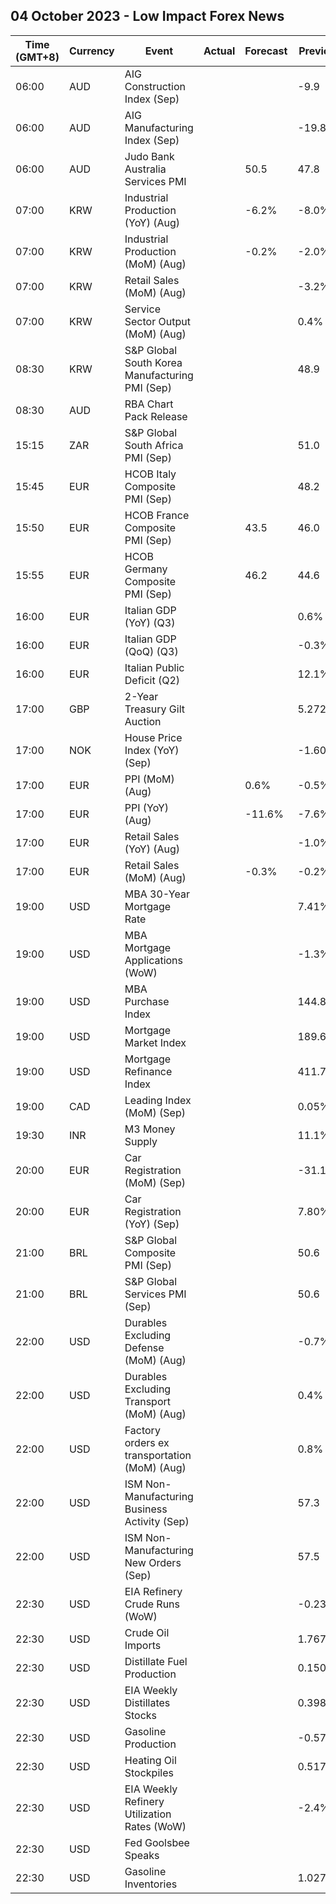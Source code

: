 ## 04 October 2023 - Low Impact Forex News

| Time (GMT+8) | Currency | Event | Actual | Forecast | Previous |
|------|----------|-------|--------|----------|----------|
| 06:00 | AUD | AIG Construction Index (Sep) |  |  | -9.9 |
| 06:00 | AUD | AIG Manufacturing Index (Sep) |  |  | -19.8 |
| 06:00 | AUD | Judo Bank Australia Services PMI |  | 50.5 | 47.8 |
| 07:00 | KRW | Industrial Production (YoY) (Aug) |  | -6.2% | -8.0% |
| 07:00 | KRW | Industrial Production (MoM) (Aug) |  | -0.2% | -2.0% |
| 07:00 | KRW | Retail Sales (MoM) (Aug) |  |  | -3.2% |
| 07:00 | KRW | Service Sector Output (MoM) (Aug) |  |  | 0.4% |
| 08:30 | KRW | S&P Global South Korea Manufacturing PMI (Sep) |  |  | 48.9 |
| 08:30 | AUD | RBA Chart Pack Release |  |  |  |
| 15:15 | ZAR | S&P Global South Africa PMI (Sep) |  |  | 51.0 |
| 15:45 | EUR | HCOB Italy Composite PMI (Sep) |  |  | 48.2 |
| 15:50 | EUR | HCOB France Composite PMI (Sep) |  | 43.5 | 46.0 |
| 15:55 | EUR | HCOB Germany Composite PMI (Sep) |  | 46.2 | 44.6 |
| 16:00 | EUR | Italian GDP (YoY) (Q3) |  |  | 0.6% |
| 16:00 | EUR | Italian GDP (QoQ) (Q3) |  |  | -0.3% |
| 16:00 | EUR | Italian Public Deficit (Q2) |  |  | 12.1% |
| 17:00 | GBP | 2-Year Treasury Gilt Auction |  |  | 5.272% |
| 17:00 | NOK | House Price Index (YoY) (Sep) |  |  | -1.60% |
| 17:00 | EUR | PPI (MoM) (Aug) |  | 0.6% | -0.5% |
| 17:00 | EUR | PPI (YoY) (Aug) |  | -11.6% | -7.6% |
| 17:00 | EUR | Retail Sales (YoY) (Aug) |  |  | -1.0% |
| 17:00 | EUR | Retail Sales (MoM) (Aug) |  | -0.3% | -0.2% |
| 19:00 | USD | MBA 30-Year Mortgage Rate |  |  | 7.41% |
| 19:00 | USD | MBA Mortgage Applications (WoW) |  |  | -1.3% |
| 19:00 | USD | MBA Purchase Index |  |  | 144.8 |
| 19:00 | USD | Mortgage Market Index |  |  | 189.6 |
| 19:00 | USD | Mortgage Refinance Index |  |  | 411.7 |
| 19:00 | CAD | Leading Index (MoM) (Sep) |  |  | 0.05% |
| 19:30 | INR | M3 Money Supply |  |  | 11.1% |
| 20:00 | EUR | Car Registration (MoM) (Sep) |  |  | -31.10% |
| 20:00 | EUR | Car Registration (YoY) (Sep) |  |  | 7.80% |
| 21:00 | BRL | S&P Global Composite PMI (Sep) |  |  | 50.6 |
| 21:00 | BRL | S&P Global Services PMI (Sep) |  |  | 50.6 |
| 22:00 | USD | Durables Excluding Defense (MoM) (Aug) |  |  | -0.7% |
| 22:00 | USD | Durables Excluding Transport (MoM) (Aug) |  |  | 0.4% |
| 22:00 | USD | Factory orders ex transportation (MoM) (Aug) |  |  | 0.8% |
| 22:00 | USD | ISM Non-Manufacturing Business Activity (Sep) |  |  | 57.3 |
| 22:00 | USD | ISM Non-Manufacturing New Orders (Sep) |  |  | 57.5 |
| 22:30 | USD | EIA Refinery Crude Runs (WoW) |  |  | -0.239M |
| 22:30 | USD | Crude Oil Imports |  |  | 1.767M |
| 22:30 | USD | Distillate Fuel Production |  |  | 0.150M |
| 22:30 | USD | EIA Weekly Distillates Stocks |  |  | 0.398M |
| 22:30 | USD | Gasoline Production |  |  | -0.572M |
| 22:30 | USD | Heating Oil Stockpiles |  |  | 0.517M |
| 22:30 | USD | EIA Weekly Refinery Utilization Rates (WoW) |  |  | -2.4% |
| 22:30 | USD | Fed Goolsbee Speaks |  |  |  |
| 22:30 | USD | Gasoline Inventories |  |  | 1.027M |
